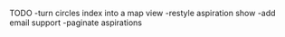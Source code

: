 TODO
-turn circles index into a map view
-restyle aspiration show
-add email support
-paginate aspirations
